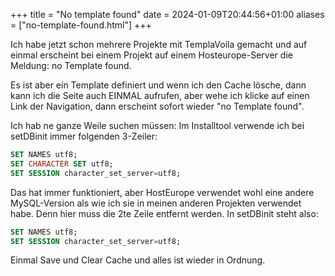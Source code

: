 +++
title = "No template found"
date = 2024-01-09T20:44:56+01:00
aliases = ["no-template-found.html"]
+++

Ich habe jetzt schon mehrere Projekte mit TemplaVoila gemacht und auf einmal erscheint bei einem Projekt auf einem Hosteurope-Server die Meldung: no Template found.

Es ist aber ein Template definiert und wenn ich den Cache lösche, dann kann ich die Seite auch EINMAL aufrufen, aber wehe ich klicke auf einen Link der Navigation, dann erscheint sofort wieder "no Template found".

Ich hab ne ganze Weile suchen müssen:
Im Installtool verwende ich bei setDBinit immer folgenden 3-Zeiler:

```sql
SET NAMES utf8;
SET CHARACTER SET utf8;
SET SESSION character_set_server=utf8;
```

Das hat immer funktioniert, aber HostEurope verwendet wohl eine andere MySQL-Version als wie ich sie in meinen anderen Projekten verwendet habe. Denn hier muss die 2te Zeile entfernt werden. In setDBinit steht also:

```sql
SET NAMES utf8;
SET SESSION character_set_server=utf8;
```

Einmal Save und Clear Cache und alles ist wieder in Ordnung.
